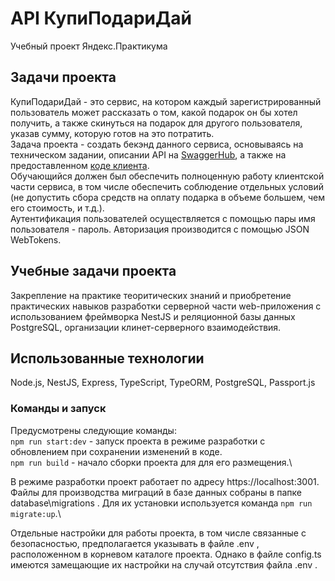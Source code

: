 # API КупиПодариДай

Учебный проект Яндекс.Практикума

## Задачи проекта

КупиПодариДай - это сервис, на котором каждый зарегистрированный пользователь может рассказать о том, какой подарок он бы хотел получить, а также скинуться на подарок для другого пользователя, указав сумму, которую готов на это потратить.\
Задача проекта - создать бекэнд данного сервиса, основываясь на техническом задании, описании API на [SwaggerHub](https://app.swaggerhub.com/apis/zlocate/KupiPodariDay/1.0.0#/), а также на предоставленном [коде клиента](https://github.com/yandex-praktikum/kupipodariday-frontend).\
Обучающийся должен был обеспечить полноценную работу клиентской части сервиса, в том числе обеспечить соблюдение отдельных условий (не допустить сбора средств на оплату подарка в объеме большем, чем его стоимость, и т.д.).\
Аутентификация пользователей осуществляется с помощью пары имя пользователя - пароль. Авторизация производится с помощью JSON WebTokens.

## Учебные задачи проекта

Закрепление на практике теоритических знаний и приобретение практических навыков разработки серверной части web-приложения с использованием фреймворка NestJS и реляционной базы данных PostgreSQL, организации клинет-серверного взаимодействия.

## Использованные технологии

Node.js, NestJS, Express, TypeScript, TypeORM, PostgreSQL, Passport.js

### Команды и запуск

Предусмотрены следующие команды:\
`npm run start:dev` - запуск проекта в режиме разработки с обновлением при сохранении изменений в коде.\
`npm run build` - начало сборки проекта для для его размещения.\

В режиме разработки проект работает по адресу https://localhost:3001. \
Файлы для производства миграций в базе данных собраны в папке database\migrations . Для их установки используется команда `npm run migrate:up`.\

Отдельные настройки для работы проекта, в том числе связанные с безопасностью, предполагается указывать в файле .env , расположенном в корневом каталоге проекта. Однако в файле config.ts имеются замещающие их настройки на случай отсутствия файла .env .
